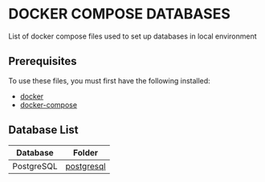# DOCKER COMPOSE DATABASES

List of docker compose files used to set up databases in local environment

## Prerequisites

To use these files, you must first have the following installed:

- [docker](https://docs.docker.com/engine/installation/)
- [docker-compose](https://docs.docker.com/compose/install/)

## Database List

| Database | Folder |
| -- | -- |
| PostgreSQL | [postgresql](https://github.com/chelosky/docker-compose-dbs/tree/main/postgresql)  |
